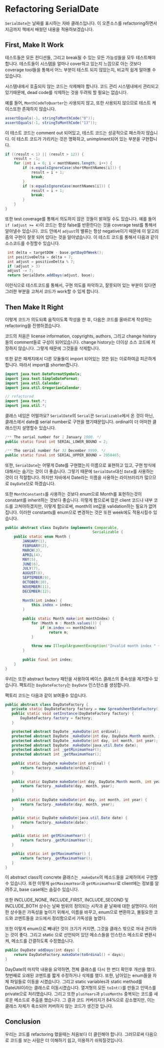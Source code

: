 # Refactoring SerialDate
`SerialDate`는 날짜를 표시하는 자바 클래스입니다.
이 오픈소스를 refactoring하면서 지금까지 책에서 배웠던 내용을 적용하보겠습니다.

## First, Make It Work
테스트들은 모든 컨디션들, 그리고 break될 수 있는 모든 가능성들을 모두 테스트해야 합니다.
테스트들이 시스템을 얼마나 cover하고 있는지 느낌으로 아는 것보다 coverage tool들을 통해서 어느 부분이 테스트 되지 않았는지, 
비교적 쉽게 알아볼 수 있습니다.

시스템내에서 호출되지 않는 코드는 삭제해야 합니다. 코드 관리 시스템내에서 관리되고 있기때문에, dead code를 삭제하는 것을 두려워 할 필요는 없습니다.

예를 들어, `MonthCodeToQuarter`는 사용되지 않고, 또한 사용되지 않으므로 테스트 케이스또한 존재하지 않습니다.

```java
assertEquals(-1, stringToMonthCode("0"));
assertEquals(-1, stringToMonthCode("13"));
```
이 테스트 코드는 comment out 되어있고, 테스트 코드는 성공적으로 패스하지 않습니다.
이 테스트 코드가 가리키는 것은 명확하고, unimplment되어 있는 부분을 구현합니다.

```Java
if ((result < 1) || (result > 12)) {
    result = -1;
    for (int i = 0; i < monthNames.length; i++) {
        if (s.equalsIgnoreCase(shortMonthNames[i])) {
            result = i + 1;
            break;
        }
        if (s.equalsIgnoreCase(monthNames[i])) {
            result = i + 1;
            break;
        }
    }
}
```

또한 test coverage를 통해서 의도하지 않은 것들이 밝혀질 수도 있습니다.
예를 들어 `if (adjust >= 4)`이 코드는 항상 false를 반환한다는 것을 coverage test를 통해서 알아낼수 있습니다.
코드 안에서 `adjust`의 밸류는 항상 negative이기 때문에 이 알고리즘의 구현이 잘못 되어 있다는 것을 알아냈습니다.
이 테스트 코드를 통해서 다음과 같이 소스코드를 수정할수 있습니다.
```Java
 int delta = targetDOW - base.getDayOfWeek();
 int positiveDelta = delta + 7;
 int adjust = positiveDelta % 7;
 if (adjust > 3)
 adjust -= 7;
 return SerialDate.addDays(adjust, base);
 ```

이런식으로 테스트코드를 통해서, 구현 의도를 파악하고, 잘못되어 있는 부분이 있다면 그러한 부분을 고쳐서 코드가 work할 수 있게 합니다.

## Then Make It Right
이렇게 코드가 의도되록 움직이도록 작성을 한 후, 다음은 코드를 올바르게 작성하는 refactoring을 진행하겠습니다.

코드의 처음은 license information, copyrights, authors, 그리고 change history들의 comment들로 구성이 되어있습니다.
change history는 더이상 소스 코드에 저장하지 않습니다. 그렇게 때문에 그것들을 삭제합니다.

또한 같은 패캐지에서 다른 모듈들이 import 되어있는 것은 읽는 이로하여금 피곤하게 합니다.
따라서 import를 shorten합니다.

```java
import java.text.DateFormatSymbols;
import java.text.SimpleDateFormat;
import java.util.Calendar;
import java.util.GregorianCalendar;

// refactored
import java.text.*;
import java.util.*;
```

클래스 네임은 어떨까요? `SerialDate`의 `Serial`은 `Serializable`에서 온 것이 아닌,
클래스에서 date를 serial number로 구현을 했기때문입니다.
ordinal이 더 어떠한 클래스인지 설명할수 있습니다.
```java
/** The serial number for 1 January 1900. */
public static final int SERIAL_LOWER_BOUND = 2;

/** The serial number for 31 December 9999. */
public static final int SERIAL_UPPER_BOUND = 2958465;
```
또한, `SerialDate`는 어떻게 Date를 구현했는지 이름으로 표현하고 있고, 
구현 방식에 대해서는 숨기는 것이 더 좋습니다. 그렇기 때문에 `SerialDate`대신 `Date`를 사용하는 것이 더 적절합니다.
하지만 자바에서 Date라는 이름을 사용하는 라이브러리가 많으므로 `DayDate`으로 하겠습니다.

또한 `MonthConstants`를 사용하는 것보다 enum으로 Month를 표현하는것이 constant를 inherit하는 것보다 좋습니다.
이렇게 함으로써 많은 client 코드나 내부 코드를 고쳐야하겠지만, 이렇게 함으로써, month의 int값을 validation하는 필요가 없어집니다.
이러한 constants를 enum으로 변경하는 것은 또한 week에도 적용시킬수 있습니다.
```java
public abstract class DayDate implements Comparable,
                                        Serializable {
    public static enum Month {
        JANUARY(1),
        FEBRUARY(2),
        MARCH(3),
        APRIL(4),
        MAY(5),
        JUNE(6),
        JULY(7),
        AUGUST(8),
        SEPTEMBER(9),
        OCTOBER(10),
        NOVEMBER(11),
        DECEMBER(12);
        
        Month(int index) {
            this.index = index;
        }
        
        public static Month make(int monthIndex) {
            for (Month m : Month.values()) {
                if (m.index == monthIndex)
                    return m;
            }
            
            throw new IllegalArgumentException("Invalid month index " + monthIndex);
        }
        
        public final int index;
    }
}
 ```

 우리는 또한 abstract factory 패턴을 사용하여 베이스 클래스의 종속성을 제거할수 있습니다.
 팩토리는 `DayDateFactory`는 `DayDate` 인스턴스를 생성합니다.

 팩토리 코드는 다음과 같이 보여줄수 있습니다.
 ```java
public abstract class DayDateFactory {
    private static DayDateFactory factory = new SpreadsheetDateFactory();
    public static void setInstance(DayDateFactory factory) {
        DayDateFactory.factory = factory;
    }

    protected abstract DayDate _makeDate(int ordinal);
    protected abstract DayDate _makeDate(int day, DayDate.Month month, int year);
    protected abstract DayDate _makeDate(int day, int month, int year);
    protected abstract DayDate _makeDate(java.util.Date date);
    protected abstract int _getMinimumYear();
    protected abstract int _getMaximumYear();
    
    public static DayDate makeDate(int ordinal) {
        return factory._makeDate(ordinal);
    }
    
    public static DayDate makeDate(int day, DayDate.Month month, int year) {
        return factory._makeDate(day, month, year);
    }
    
    public static DayDate makeDate(int day, int month, int year) {
        return factory._makeDate(day, month, year);
    }

    public static DayDate makeDate(java.util.Date date) {
        return factory._makeDate(date);
    }

    public static int getMinimumYear() {
        return factory._getMinimumYear();
    }

    public static int getMaximumYear() {
        return factory._getMaximumYear();
    }
}
 ```
 이 abstract class의 concrete 클래스는 `_makeDate`의 메소드들을 교체하여서 구현할수 있습니다.
 또한 이렇게 `getMaximumYear`과 `getMinimumYear`로 client에는 정보를 알려주고, base case에는 숨길수 있습니다.

 또한 INCLUDE_NONE, INCLUDE_FIRST, INCLUDE_SECOND 및 INCLUDE_BOTH 상수는 날짜 범위의 정의되는 시작과 끝 날짜에 대한 설명이다. 이러한 상수들은 가독성을 높이기 위해서, 이름을 바꾸고, enum으로 변환하고, 불필요한 코드와 코멘트들을 코드에서 정리함으로서 가독성을 높였다.

또한 이렇게 enum으로 빼내던 것이 크기가 커지면, 그것을 클래스 밖으로 꺼내 관리하는 것이 좋다. 그리고 static 으로 선언되어 있던 메소스들을 인스턴스 메소드로 변환시켜, 메소드를 간결하도록 수정했습니다.

```java
public DayDate addDays(int days) {
    return DayDateFactory.makeDate(toOrdinal() + days);
}
```

DayDate의 마지막 내용을 요약하면, 전체 클래스를 다시 한 번더 확인후 개선을 했다. 첫번째로 오래된 코멘트를 짧게 수정하거나 삭제를 했다.
또한, 남아있는 enum들을 자체 파일들로 이동을 시켰습니다. 그리고 static variables과 static method를 DateUtil이라는 클래스로 이동시켰습니다.
열겨형의 모든 `toInt()`를 만들고 인덱스를 private으로 처리했습니다.
그리고 또한 `plusYears`과 `plusMonths` 중복되는 코드를 새로운 메소드로 추출을 했습니다.
그 결과 코드 커버리지가 84%으로 감소했지만, 이는 클래스 자체가 축소되어 커버하지 않는 코드가 생긴것 입니다.
 ## Conclusion
우리는 코드를 refactoring 했을때는 처음보다 더 클린해야 합니다.
그러므로써 다음으로 코드를 보는 사람은 더 이해하기 쉽고, 이용하기 쉬워질것입니다.
